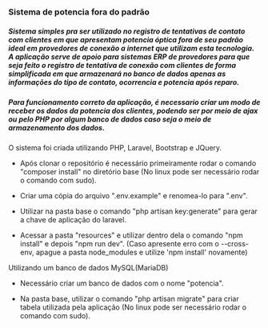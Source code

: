 <h3>Sistema de potencia fora do padrão</h3>

<h5>Sistema simples pra ser utilizado no registro de tentativas de contato com clientes em que apresentam potencia óptica fora de seu padrão ideal em provedores de conexão a internet que utilizam esta tecnologia. A aplicação serve de apoio para sistemas ERP de provedores para que seja feito o registro de tentativa de conexão com clientes de forma simplificada em que armazenará no banco de dados apenas as informações do tipo de contato, ocorrencia e potencia após reparo.</h5>

<h5>Para funcionamento correto da aplicação, é necessario criar um modo de receber os dados da potencia dos clientes, podendo ser por meio de ajax ou pelo PHP por algum banco de dados caso seja o meio de armazenamento dos dados.</h5>

O sistema foi criada utilizando PHP, Laravel, Bootstrap e JQuery.

- Após clonar o repositório é necessário primeiramente rodar o comando "composer install" no diretório base (No linux pode ser necessário rodar o comando com sudo).

- Criar uma cópia do arquivo ".env.example" e renomea-lo para ".env".

- Utilizar na pasta base o comando "php artisan key:generate" para gerar a chave de aplicação do laravel.

- Acessar a pasta "resources" e utilizar dentro dela o comando "npm install" e depois "npm run dev". (Caso apresente erro com o --cross-env, apague a pasta node_modules e utilize 'npm install' novamente)

Utilizando um banco de dados MySQL(MariaDB)

- Necessário criar um banco de dados com o nome "potencia".

- Na pasta base, utilizar o comando "php artisan migrate" para criar tabela utilizada pela aplicação (No linux pode ser necessário rodar o comando com sudo).


